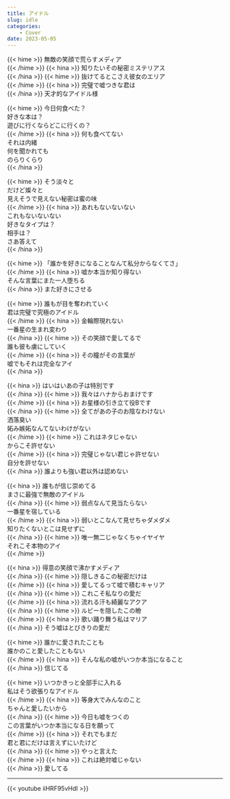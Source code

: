 ```yaml
---
title: アイドル
slug: idle
categories:
    - Cover
date: 2023-05-05
---
```


{{< hime >}}
無敵の笑顔で荒らすメディア  
{{< /hime >}}
{{< hina >}}
知りたいその秘密ミステリアス  
{{< /hina >}}
{{< hime >}}
抜けてるとこさえ彼女のエリア  
{{< /hime >}}
{{< hina >}}
完璧で嘘つきな君は  
{{< /hina >}}
天才的なアイドル様  

{{< hime >}}
今日何食べた？  
好きな本は？  
遊びに行くならどこに行くの？  
{{< /hime >}}
{{< hina >}}
何も食べてない  
それは内緒  
何を聞かれても  
のらりくらり  
{{< /hina >}}

{{< hime >}}
そう淡々と  
だけど燦々と  
見えそうで見えない秘密は蜜の味  
{{< /hime >}}
{{< hina >}}
あれもないないない  
これもないないない  
好きなタイプは？  
相手は？  
さあ答えて  
{{< /hina >}}

{{< hime >}}
「誰かを好きになることなんて私分からなくてさ」  
{{< /hime >}}
{{< hina >}}
嘘か本当か知り得ない  
そんな言葉にまた一人堕ちる  
{{< /hina >}}
また好きにさせる  

{{< hime >}}
誰もが目を奪われていく  
君は完璧で究極のアイドル  
{{< /hime >}}
{{< hina >}}
金輪際現れない  
一番星の生まれ変わり  
{{< /hina >}}
{{< hime >}}
その笑顔で愛してるで  
誰も彼も虜にしていく  
{{< /hime >}}
{{< hina >}}
その瞳がその言葉が  
嘘でもそれは完全なアイ  
{{< /hina >}}

{{< hina >}}
はいはいあの子は特別です  
{{< /hina >}}
{{< hime >}}
我々はハナからおまけです  
{{< /hime >}}
{{< hina >}}
お星様の引き立て役Bです  
{{< /hina >}}
{{< hime >}}
全てがあの子のお陰なわけない  
洒落臭い  
妬み嫉妬なんてないわけがない  
{{< /hime >}}
{{< hime >}}
これはネタじゃない  
からこそ許せない  
{{< /hime >}}
{{< hina >}}
完璧じゃない君じゃ許せない  
自分を許せない  
{{< /hina >}}
誰よりも強い君以外は認めない  

{{< hina >}}
誰もが信じ崇めてる  
まさに最強で無敵のアイドル  
{{< /hina >}}
{{< hime >}}
弱点なんて見当たらない  
一番星を宿している  
{{< /hime >}}
{{< hina >}}
弱いとこなんて見せちゃダメダメ  
知りたくないとこは見せずに  
{{< /hina >}}
{{< hime >}}
唯一無二じゃなくちゃイヤイヤ  
それこそ本物のアイ  
{{< /hime >}}

{{< hina >}}
得意の笑顔で沸かすメディア  
{{< /hina >}}
{{< hime >}}
隠しきるこの秘密だけは  
{{< /hime >}}
{{< hina >}}
愛してるって嘘で積むキャリア  
{{< /hina >}}
{{< hime >}}
これこそ私なりの愛だ  
{{< /hime >}}
{{< hina >}}
流れる汗も綺麗なアクア  
{{< /hina >}}
{{< hime >}}
ルビーを隠したこの瞼  
{{< /hime >}}
{{< hina >}}
歌い踊り舞う私はマリア  
{{< /hina >}}
そう嘘はとびきりの愛だ  

{{< hime >}}
誰かに愛されたことも  
誰かのこと愛したこともない  
{{< /hime >}}
{{< hina >}}
そんな私の嘘がいつか本当になること  
{{< /hina >}}
信じてる  

{{< hime >}}
いつかきっと全部手に入れる  
私はそう欲張りなアイドル  
{{< /hime >}}
{{< hina >}}
等身大でみんなのこと  
ちゃんと愛したいから  
{{< /hina >}}
{{< hime >}}
今日も嘘をつくの  
この言葉がいつか本当になる日を願って  
{{< /hime >}}
{{< hina >}}
それでもまだ  
君と君にだけは言えずにいたけど  
{{< /hina >}}
{{< hime >}}
やっと言えた  
{{< /hime >}}
{{< hina >}}
これは絶対嘘じゃない  
{{< /hina >}}
愛してる  

---

{{< youtube iiHRF95vHdI >}}